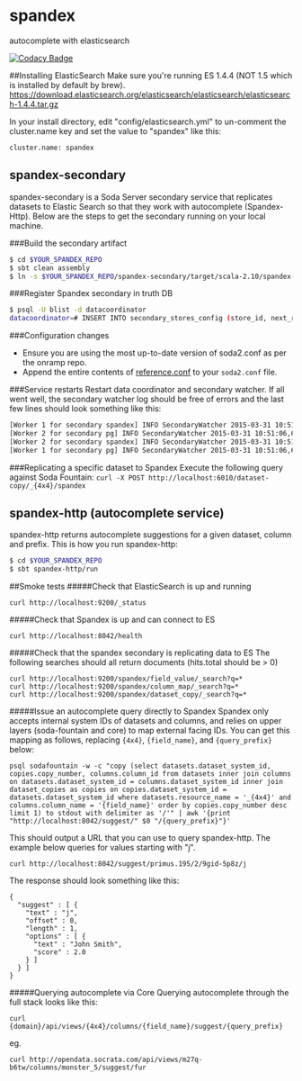 spandex
=======
autocomplete with elasticsearch

[![Codacy Badge](https://www.codacy.com/project/badge/821a4d00582d4c4b8a4641ee1ee94393)](https://www.codacy.com/public/johnkrah/spandex)

##Installing ElasticSearch
Make sure you're running ES 1.4.4 (NOT 1.5 which is installed by default by brew). https://download.elasticsearch.org/elasticsearch/elasticsearch/elasticsearch-1.4.4.tar.gz

In your install directory, edit "config/elasticsearch.yml" to un-comment the cluster.name key and set the value to "spandex" like this:
```
cluster.name: spandex
```

## spandex-secondary
spandex-secondary is a Soda Server secondary service that replicates datasets to Elastic Search so that they work with autocomplete (Spandex-Http). Below are the steps to get the secondary running on your local machine.

###Build the secondary artifact
```sh
$ cd $YOUR_SPANDEX_REPO
$ sbt clean assembly
$ ln -s $YOUR_SPANDEX_REPO/spandex-secondary/target/scala-2.10/spandex-secondary-assembly-*.jar ~/secondary-stores
```

###Register Spandex secondary in truth DB
```sh
$ psql -U blist -d datacoordinator
datacoordinator=# INSERT INTO secondary_stores_config (store_id, next_run_time, interval_in_seconds) values ('spandex', now(), 5)
```

###Configuration changes
* Ensure you are using the most up-to-date version of soda2.conf as per the onramp repo.
* Append the entire contents of [reference.conf](https://github.com/socrata/spandex/blob/master/spandex-common/src/main/resources/reference.conf) to your `soda2.conf` file.

###Service restarts
Restart data coordinator and secondary watcher.
If all went well, the secondary watcher log should be free of errors and the last few lines should look something like this:
```sh
[Worker 1 for secondary spandex] INFO SecondaryWatcher 2015-03-31 10:51:06,661 update-next-runtime: 1ms; [["store-id","spandex"]]
[Worker 2 for secondary pg] INFO SecondaryWatcher 2015-03-31 10:51:06,661 update-next-runtime: 1ms; [["store-id","pg"]]
[Worker 2 for secondary spandex] INFO SecondaryWatcher 2015-03-31 10:51:06,664 update-next-runtime: 30ms; [["store-id","spandex"]]
[Worker 1 for secondary pg] INFO SecondaryWatcher 2015-03-31 10:51:06,664 update-next-runtime: 33ms; [["store-id","pg"]]
```
###Replicating a specific dataset to Spandex
Execute the following query against Soda Fountain:
`curl -X POST http://localhost:6010/dataset-copy/_{4x4}/spandex`

## spandex-http (autocomplete service) ##
spandex-http returns autocomplete suggestions for a given dataset, column and prefix. This is how you run spandex-http:
```sh
$ cd $YOUR_SPANDEX_REPO
$ sbt spandex-http/run
```

##Smoke tests
#####Check that ElasticSearch is up and running
```
curl http://localhost:9200/_status
```

#####Check that Spandex is up and can connect to ES
```
curl http://localhost:8042/health
```

#####Check that the spandex secondary is replicating data to ES
The following searches should all return documents (hits.total should be > 0)
```
curl http://localhost:9200/spandex/field_value/_search?q=*
curl http://localhost:9200/spandex/column_map/_search?q=*
curl http://localhost:9200/spandex/dataset_copy/_search?q=*
```

#####Issue an autocomplete query directly to Spandex
Spandex only accepts internal system IDs of datasets and columns, and relies on upper layers (soda-fountain and core) to map external facing IDs.
You can get this mapping as follows, replacing `{4x4}`, `{field_name}`, and `{query_prefix}` below:
```
psql sodafountain -w -c "copy (select datasets.dataset_system_id, copies.copy_number, columns.column_id from datasets inner join columns on datasets.dataset_system_id = columns.dataset_system_id inner join dataset_copies as copies on copies.dataset_system_id = datasets.dataset_system_id where datasets.resource_name = '_{4x4}' and columns.column_name = '{field_name}' order by copies.copy_number desc limit 1) to stdout with delimiter as '/'" | awk '{print "http://localhost:8042/suggest/" $0 "/{query_prefix}"}'
```
This should output a URL that you can use to query spandex-http. The example below queries for values starting with "j".
```
curl http://localhost:8042/suggest/primus.195/2/9gid-5p8z/j
```

The response should look something like this:
```
{
  "suggest" : [ {
    "text" : "j",
    "offset" : 0,
    "length" : 1,
    "options" : [ {
      "text" : "John Smith",
      "score" : 2.0
    } ]
  } ]
}
```

#####Querying autocomplete via Core
Querying autocomplete through the full stack looks like this: 
```
curl {domain}/api/views/{4x4}/columns/{field_name}/suggest/{query_prefix}
```
eg.
```
curl http://opendata.socrata.com/api/views/m27q-b6tw/columns/monster_5/suggest/fur
```

